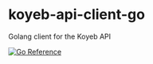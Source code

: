 # koyeb-api-client-go
Golang client for the Koyeb API

[![Go Reference](https://pkg.go.dev/badge/github.com/koyeb/koyeb-api-client-go.svg)](https://pkg.go.dev/github.com/koyeb/koyeb-api-client-go)
